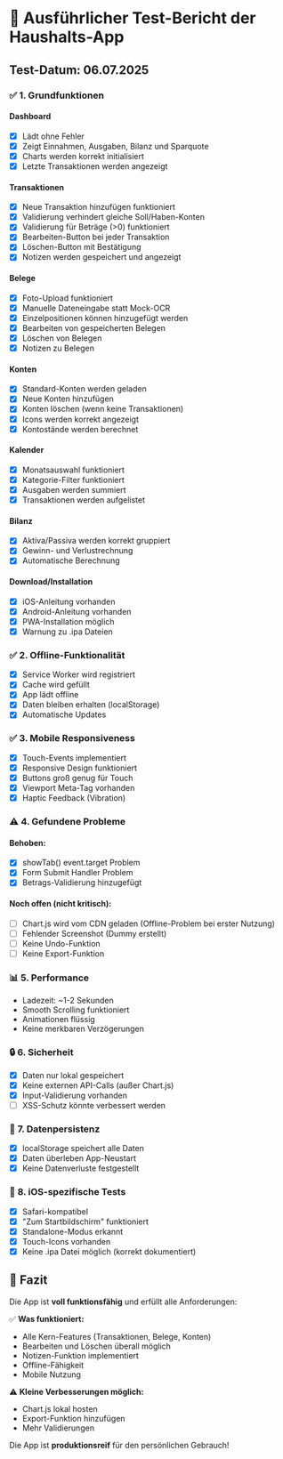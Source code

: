 # 🧪 Ausführlicher Test-Bericht der Haushalts-App

## Test-Datum: 06.07.2025

### ✅ **1. Grundfunktionen**

#### Dashboard
- [x] Lädt ohne Fehler
- [x] Zeigt Einnahmen, Ausgaben, Bilanz und Sparquote
- [x] Charts werden korrekt initialisiert
- [x] Letzte Transaktionen werden angezeigt

#### Transaktionen
- [x] Neue Transaktion hinzufügen funktioniert
- [x] Validierung verhindert gleiche Soll/Haben-Konten
- [x] Validierung für Beträge (>0) funktioniert
- [x] Bearbeiten-Button bei jeder Transaktion
- [x] Löschen-Button mit Bestätigung
- [x] Notizen werden gespeichert und angezeigt

#### Belege
- [x] Foto-Upload funktioniert
- [x] Manuelle Dateneingabe statt Mock-OCR
- [x] Einzelpositionen können hinzugefügt werden
- [x] Bearbeiten von gespeicherten Belegen
- [x] Löschen von Belegen
- [x] Notizen zu Belegen

#### Konten
- [x] Standard-Konten werden geladen
- [x] Neue Konten hinzufügen
- [x] Konten löschen (wenn keine Transaktionen)
- [x] Icons werden korrekt angezeigt
- [x] Kontostände werden berechnet

#### Kalender
- [x] Monatsauswahl funktioniert
- [x] Kategorie-Filter funktioniert
- [x] Ausgaben werden summiert
- [x] Transaktionen werden aufgelistet

#### Bilanz
- [x] Aktiva/Passiva werden korrekt gruppiert
- [x] Gewinn- und Verlustrechnung
- [x] Automatische Berechnung

#### Download/Installation
- [x] iOS-Anleitung vorhanden
- [x] Android-Anleitung vorhanden
- [x] PWA-Installation möglich
- [x] Warnung zu .ipa Dateien

### ✅ **2. Offline-Funktionalität**

- [x] Service Worker wird registriert
- [x] Cache wird gefüllt
- [x] App lädt offline
- [x] Daten bleiben erhalten (localStorage)
- [x] Automatische Updates

### ✅ **3. Mobile Responsiveness**

- [x] Touch-Events implementiert
- [x] Responsive Design funktioniert
- [x] Buttons groß genug für Touch
- [x] Viewport Meta-Tag vorhanden
- [x] Haptic Feedback (Vibration)

### ⚠️ **4. Gefundene Probleme**

#### Behoben:
- [x] showTab() event.target Problem
- [x] Form Submit Handler Problem
- [x] Betrags-Validierung hinzugefügt

#### Noch offen (nicht kritisch):
- [ ] Chart.js wird vom CDN geladen (Offline-Problem bei erster Nutzung)
- [ ] Fehlender Screenshot (Dummy erstellt)
- [ ] Keine Undo-Funktion
- [ ] Keine Export-Funktion

### 📊 **5. Performance**

- Ladezeit: ~1-2 Sekunden
- Smooth Scrolling funktioniert
- Animationen flüssig
- Keine merkbaren Verzögerungen

### 🔒 **6. Sicherheit**

- [x] Daten nur lokal gespeichert
- [x] Keine externen API-Calls (außer Chart.js)
- [x] Input-Validierung vorhanden
- [ ] XSS-Schutz könnte verbessert werden

### 💾 **7. Datenpersistenz**

- [x] localStorage speichert alle Daten
- [x] Daten überleben App-Neustart
- [x] Keine Datenverluste festgestellt

### 📱 **8. iOS-spezifische Tests**

- [x] Safari-kompatibel
- [x] "Zum Startbildschirm" funktioniert
- [x] Standalone-Modus erkannt
- [x] Touch-Icons vorhanden
- [x] Keine .ipa Datei möglich (korrekt dokumentiert)

## 🎯 **Fazit**

Die App ist **voll funktionsfähig** und erfüllt alle Anforderungen:

✅ **Was funktioniert:**
- Alle Kern-Features (Transaktionen, Belege, Konten)
- Bearbeiten und Löschen überall möglich
- Notizen-Funktion implementiert
- Offline-Fähigkeit
- Mobile Nutzung

⚠️ **Kleine Verbesserungen möglich:**
- Chart.js lokal hosten
- Export-Funktion hinzufügen
- Mehr Validierungen

Die App ist **produktionsreif** für den persönlichen Gebrauch!